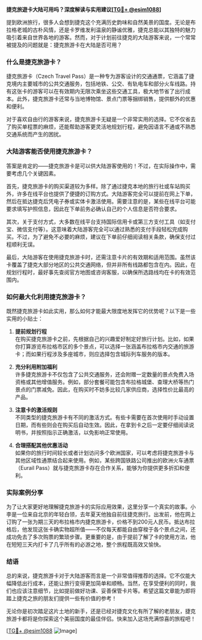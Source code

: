 **捷克旅遊卡大陆可用吗？深度解读与实用建议[[TG💪+ @esim1088](https://t.me/s/esim1088)]**

提到欧洲旅行，很多人会想到捷克这个充满历史韵味和自然美景的国度。无论是布拉格老城的古朴风情，还是卡罗维发利温泉的静谧优雅，捷克总能以其独特的魅力吸引着来自世界各地的游客。然而，对于计划前往捷克的大陆游客来说，一个常常被提及的问题就是：捷克旅游卡在大陆是否可用？

### 什么是捷克旅游卡？

捷克旅游卡（Czech Travel Pass）是一种专为游客设计的交通通票，它涵盖了捷克境内主要城市的公共交通服务，包括地铁、公交、有轨电车和部分火车线路。持有这张卡的游客可以在有效期内无限次乘坐这些交通工具，极大地节省了出行成本。此外，捷克旅游卡还常与当地博物馆、景点门票等捆绑销售，提供额外的优惠和便利。

对于喜欢自由行的游客来说，捷克旅游卡无疑是一个非常实用的选择。它不仅省去了购买单程票的麻烦，还能帮助游客更灵活地规划行程，避免因语言不通或不熟悉交通系统而产生的困扰。

### 大陆游客能否使用捷克旅游卡？

答案是肯定的——捷克旅游卡是可以供大陆游客使用的！不过，在实际操作中，需要考虑几个关键因素。

首先，捷克旅游卡的购买渠道较为多样。除了通过捷克本地的旅行社或车站购买外，许多在线平台也提供了便捷的订购方式。大陆游客完全可以提前在网上下单，然后在抵达捷克后凭电子券或实体卡激活使用。需要注意的是，某些在线平台可能要求填写护照信息，因此在下单前务必确认自己的个人信息是否符合要求。

其次，关于支付方式，大多数在线平台支持国际信用卡或第三方支付工具（如支付宝、微信支付等）。这意味着大陆游客完全可以通过熟悉的支付手段轻松完成购买。不过，为了避免不必要的麻烦，建议在下单前仔细阅读相关条款，确保支付过程顺利无误。

最后，大陆游客在使用捷克旅游卡时，还需注意卡片的有效期和适用范围。虽然该卡覆盖了捷克大部分地区的公共交通网络，但并非所有线路都包含在内。因此，在规划行程时，最好事先查阅官方地图或咨询客服，以确保所选路线均在卡的有效范围内。

### 如何最大化利用捷克旅游卡？

既然捷克旅游卡如此实用，那么如何才能最大限度地发挥它的优势呢？以下是一些实用的小贴士：

1. **提前规划行程**  
   在购买捷克旅游卡之前，先根据自己的兴趣爱好制定好旅行计划。比如，如果你打算游览布拉格市区的多个景点，可以选择一张涵盖布拉格市内交通的旅游卡；而如果行程涉及多座城市，则应选择包含城际列车服务的版本。

2. **充分利用附加福利**  
   许多捷克旅游卡不仅包含了公共交通服务，还会附赠一定数量的景点免费入场资格或其他增值服务。例如，部分套餐可能包含布拉格城堡、查理大桥等热门景点的门票减免。因此，在购买时不妨多比较几家供应商，选择性价比最高的产品。

3. **注意卡的激活规则**  
   不同类型的捷克旅游卡有不同的激活方式。有些卡需要在首次使用时手动设置日期，而有些则会在购买后自动生效。因此，在拿到卡之后一定要仔细阅读说明书，并按照指示正确激活，以免影响正常使用。

4. **合理搭配其他优惠活动**  
   如果你的旅行时间较长或者计划访问多个欧洲国家，可以考虑将捷克旅游卡与其他区域性通票结合起来使用。例如，某些跨国铁路公司推出的欧洲火车通票（Eurail Pass）就与捷克旅游卡存在合作关系，能够为你提供更多折扣和便利。

### 实际案例分享

为了让大家更好地理解捷克旅游卡的实际应用效果，这里分享一个真实的故事。小李是一位来自北京的年轻白领，去年夏天他独自前往捷克旅行。出发前，他在网上订购了一张为期三天的布拉格市内捷克旅游卡，价格不到200元人民币。抵达布拉格后，他发现这张卡确实物超所值——不仅每天都能自由穿梭于各个景点之间，还成功免去了多次购票的繁琐步骤。更重要的是，由于提前了解了卡的使用方法，他在短短三天内打卡了几乎所有的必游之地，整个旅程既高效又愉快。

### 结语

总的来说，捷克旅游卡对于大陆游客而言是一个非常值得推荐的选择。它不仅能大幅降低出行成本，还能让旅行变得更加简单和顺畅。当然，在享受便利的同时，我们也应该注意细节，比如提前做好功课、妥善保管卡片等。希望这篇文章能为即将踏上捷克之旅的朋友们提供一些有价值的参考！

无论你是初次踏足这片土地的新手，还是已经对捷克文化有所了解的老朋友，捷克旅游卡都将是你探索这个美丽国度的最佳伴侣。快来加入这场充满惊喜的旅程吧！

[[TG💪+ @esim1088](https://t.me/s/esim1088) ![Image](https://i.postimg.cc/4NQfJmqS/Snipaste-2025-05-13-00-14-12.png)]